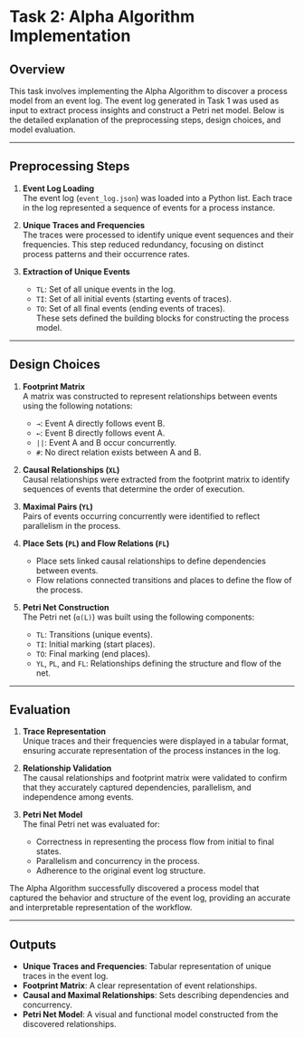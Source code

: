 # Task 2: Alpha Algorithm Implementation

## **Overview**

This task involves implementing the Alpha Algorithm to discover a process model from an event log. The event log generated in Task 1 was used as input to extract process insights and construct a Petri net model. Below is the detailed explanation of the preprocessing steps, design choices, and model evaluation.

---

## **Preprocessing Steps**

1. **Event Log Loading**  
   The event log (`event_log.json`) was loaded into a Python list. Each trace in the log represented a sequence of events for a process instance.

2. **Unique Traces and Frequencies**  
   The traces were processed to identify unique event sequences and their frequencies. This step reduced redundancy, focusing on distinct process patterns and their occurrence rates.

3. **Extraction of Unique Events**
   - `TL`: Set of all unique events in the log.
   - `TI`: Set of all initial events (starting events of traces).
   - `TO`: Set of all final events (ending events of traces).  
     These sets defined the building blocks for constructing the process model.

---

## **Design Choices**

1. **Footprint Matrix**  
   A matrix was constructed to represent relationships between events using the following notations:

   - `→`: Event A directly follows event B.
   - `←`: Event B directly follows event A.
   - `||`: Event A and B occur concurrently.
   - `#`: No direct relation exists between A and B.

2. **Causal Relationships (`XL`)**  
   Causal relationships were extracted from the footprint matrix to identify sequences of events that determine the order of execution.

3. **Maximal Pairs (`YL`)**  
   Pairs of events occurring concurrently were identified to reflect parallelism in the process.

4. **Place Sets (`PL`) and Flow Relations (`FL`)**

   - Place sets linked causal relationships to define dependencies between events.
   - Flow relations connected transitions and places to define the flow of the process.

5. **Petri Net Construction**  
   The Petri net (`α(L)`) was built using the following components:
   - `TL`: Transitions (unique events).
   - `TI`: Initial marking (start places).
   - `TO`: Final marking (end places).
   - `YL`, `PL`, and `FL`: Relationships defining the structure and flow of the net.

---

## **Evaluation**

1. **Trace Representation**  
   Unique traces and their frequencies were displayed in a tabular format, ensuring accurate representation of the process instances in the log.

2. **Relationship Validation**  
   The causal relationships and footprint matrix were validated to confirm that they accurately captured dependencies, parallelism, and independence among events.

3. **Petri Net Model**  
   The final Petri net was evaluated for:
   - Correctness in representing the process flow from initial to final states.
   - Parallelism and concurrency in the process.
   - Adherence to the original event log structure.

The Alpha Algorithm successfully discovered a process model that captured the behavior and structure of the event log, providing an accurate and interpretable representation of the workflow.

---

## **Outputs**

- **Unique Traces and Frequencies**: Tabular representation of unique traces in the event log.
- **Footprint Matrix**: A clear representation of event relationships.
- **Causal and Maximal Relationships**: Sets describing dependencies and concurrency.
- **Petri Net Model**: A visual and functional model constructed from the discovered relationships.

